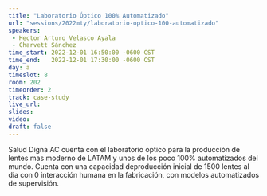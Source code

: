 ```yaml
---
title: "Laboratorio Óptico 100% Automatizado"
url: "sessions/2022mty/laboratorio-optico-100-automatizado"
speakers:
 - Hector Arturo Velasco Ayala
 - Charvett Sánchez
time_start: 2022-12-01 16:50:00 -0600 CST
time_end:   2022-12-01 17:30:00 -0600 CST
day: a
timeslot: 8
room: 202
timeorder: 2 
track: case-study
live_url: 
slides: 
video: 
draft: false
---
```


Salud Digna AC cuenta con el laboratorio optico para la producción de lentes mas moderno de LATAM y unos de los poco 100% automatizados del mundo. Cuenta con una capacidad deproducción inicial de 1500 lentes al dia con 0 interacción humana en la fabricación, con modelos automatizados de supervisión.